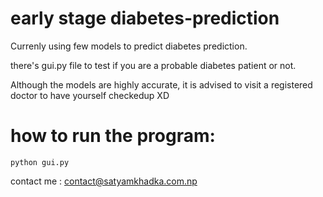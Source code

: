 # early stage diabetes-prediction

Currenly using few models to predict diabetes prediction. 

there's gui.py file to test if you are a probable diabetes patient or not. 

Although the models are highly accurate, it is advised to visit a registered doctor to have yourself checkedup XD  


# how to run the program:
  ```shell
  python gui.py
  ```
  
contact me : contact@satyamkhadka.com.np
